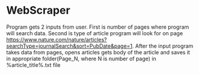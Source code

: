 # WebScraper
Program gets 2 inputs from user. First is number of pages where program will search data. Second is type of article program will look for on page https://www.nature.com/nature/articles?searchType=journalSearch&sort=PubDate&page=1.
After the input program takes data from pages, opens articles gets body of the article and saves it in appropriate folder(Page_N, where N is number of page) in %article_title%.txt file

